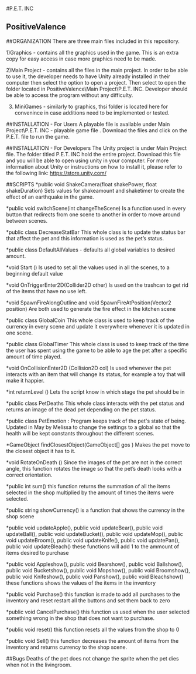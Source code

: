 #P.E.T. INC

## PositiveValence

##ORGANIZATION
There are three main files included in this repository. 

1)Graphics - contains all the graphics used in the game. This is an extra copy for easy access in case more graphics need to be made.

2)Main Project - contains all the files in the main project. In order to be able to use it, the developer needs to have Unity already installed in their computer then select 
the option to open a project. Then select to open the folder located in PositiveValence\Main Project\P.E.T. INC. Developer should be able to access the program without any 
difficulty.

3) MiniGames - similarly to graphics, thsi folder is located here for convenince in case additions need to be implemented or tested.

##INSTALLATION - For Users
A playable file is available under Main Project\P.E.T. INC - playable game file . Download the files and click on the P.E.T. file to run the game.

##INSTALLATION - For Developers
The Unity project is under Main Project file. The folder titled P.E.T. INC hold the entire project. Download this file and you will be able to open using unity in your computer.
For more information about Unity or instructions on how to install it, please refer to the following link: https://store.unity.com/


##SCRIPTS
*public void ShakeCamera(float shakePower, float shakeDuration) Sets values for shakeamount and shaketimer to create the effect of an earthquake in the game.

*public void switchScene(int changeTheScene) Is a function used in every button that redirects from one scene to another in order to move around between scenes.

*public class DecreaseStatBar This whole class is to update the status bar that affect the pet and this information is used as the pet’s status.

*public class DefaultAllValues - defaults all global variables to desired amount.

*void Start () Is used to set all the values used in all the scenes, to a beginning default value

*void OnTriggerEnter2D(Collider2D other) Is used on the trashcan to get rid of the items that have no use left.

*void SpawnFireAlongOutline and void SpawnFireAtPosition(Vector2 position) Are both used to generate the fire effect in the kitchen scene

*public class GlobalCoin This whole class is used to keep track of the currency in every scene and update it everywhere whenever it is updated in one scene.

*public class GlobalTimer This whole class is used to keep track of the time the user has spent using the game to be able to age the pet after a specific amount of time played.

*void OnCollisionEnter2D (Collision2D col) Is used whenever the pet interacts with an item that will change its status, for example a toy that will make it happier.

*int returnLevel () Lets the script know in which stage the pet should be in

*public class PetDeaths This whole class interacts with the pet status and returns an image of the dead pet depending on the pet status. 

*public class PetEmotion : Program keeps track of the pet's state of being. Updated in May by Melissa to change the settings to a global so that the health will be kept constants throughout the different scenes.

*GameObject findClosestObject(GameObject[] gos ) Makes the pet move to the closest object it has to it.

*void RotateOnDeath () Since the images of the pet are not in the correct angle, this function rotates the image so that the pet’s death looks with a correct orientation.

*public int sum() this function returns the summation of all the items selected in the shop multiplied by the amount of times the items were selected.

*public string showCurrency() is a function that shows the currency in the shop scene

*public void updateApple(), public void updateBear(), public void updateBall(), public void updateBucket(), public void updateMop(), public void updateBroom(), public void updateKnife(), public void updatePan(), public void updateBleach()   these functions will add 1 to the ammount of items desired 
to purchase

*public void Appleshow(), public void Bearshow(), public void Ballshow(), public void Bucketshow(), public void Mopshow(), public void Broomshow(), public void Knifeshow(), public void Panshow(), public void Bleachshow()   these functions shows the values of the items in the inventory

*public void Purchase()  this function is made to add all purchases to the inventory and reset restart all the buttons and set them back to zero

*public void CancelPurchase()  this function us used when the user selected something wrong in the shop that does not want to purchase.

*public void reset()  this function resets all the values from the shop to 0

*public void Sell()  this function decreases the amount of items from the inventory and returns currency to the shop scene.

##Bugs
Deaths of the pet does not change the sprite when the pet dies when not in the livingroom.
